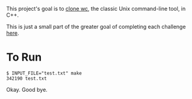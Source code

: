This project's goal is to [clone wc](https://codingchallenges.fyi/challenges/challenge-wc), the classic Unix command-line tool, in C++.

This is just a small part of the greater goal of completing each challenge [here](https://codingchallenges.fyi/challenges/intro).

# To Run

```
$ INPUT_FILE="test.txt" make
342190 test.txt
```

Okay. Good bye.

